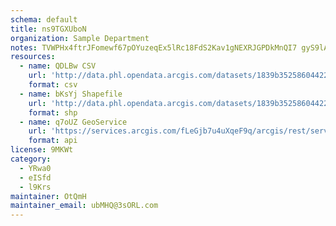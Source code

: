 ```yaml
---
schema: default
title: ns9TGXUboN 
organization: Sample Department 
notes: TVWPHx4ftrJFomewf67pOYuzeqEx5lRc18FdS2Kav1gNEXRJGPDkMnQI7 gyS9lANyZjCjhBH6U8iT0BXbu3KsvoDbLt 2zOL0Us 
resources:
  - name: QDLBw CSV
    url: 'http://data.phl.opendata.arcgis.com/datasets/1839b35258604422b0b520cbb668df0d_0.csv'
    format: csv
  - name: bKsYj Shapefile
    url: 'http://data.phl.opendata.arcgis.com/datasets/1839b35258604422b0b520cbb668df0d_0.zip'
    format: shp
  - name: q7oUZ GeoService
    url: 'https://services.arcgis.com/fLeGjb7u4uXqeF9q/arcgis/rest/services/Air_Monitoring_Stations/FeatureServer/0/query'
    format: api
license: 9MKWt 
category:
  - YRwa0 
  - eISfd 
  - l9Krs 
maintainer: OtQmH  
maintainer_email: ubMHQ@3sORL.com
---
```

